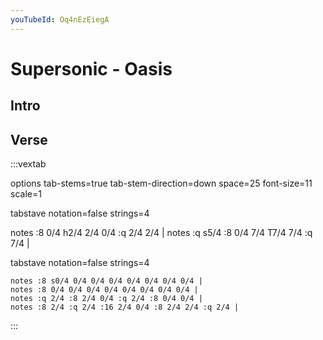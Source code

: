 ```yaml
---
youTubeId: Oq4nEzEiegA
---
```


# Supersonic - Oasis


## Intro


## Verse


:::vextab


options 
tab-stems=true tab-stem-direction=down
space=25 font-size=11
scale=1

tabstave
  notation=false strings=4
  
  
  notes :8 0/4 h2/4 2/4 0/4 :q 2/4 2/4 |
  notes :q s5/4 :8 0/4 7/4 T7/4 7/4 :q 7/4 |
  
  



tabstave 
    notation=false strings=4
    
    notes :8 s0/4 0/4 0/4 0/4 0/4 0/4 0/4 0/4 |
    notes :8 0/4 0/4 0/4 0/4 0/4 0/4 0/4 0/4 |
    notes :q 2/4 :8 2/4 0/4 :q 2/4 :8 0/4 0/4 |
    notes :8 2/4 :q 2/4 :16 2/4 0/4 :8 2/4 2/4 :q 2/4 |
    
    
:::
